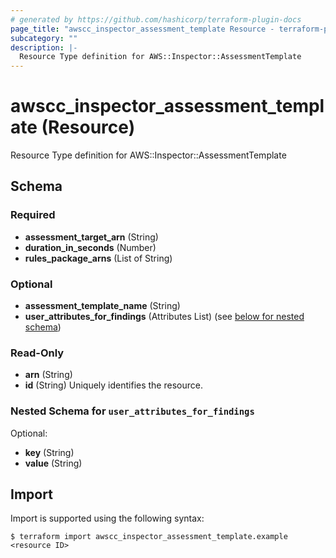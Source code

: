 ```yaml
---
# generated by https://github.com/hashicorp/terraform-plugin-docs
page_title: "awscc_inspector_assessment_template Resource - terraform-provider-awscc"
subcategory: ""
description: |-
  Resource Type definition for AWS::Inspector::AssessmentTemplate
---
```


# awscc_inspector_assessment_template (Resource)

Resource Type definition for AWS::Inspector::AssessmentTemplate



<!-- schema generated by tfplugindocs -->
## Schema

### Required

- **assessment_target_arn** (String)
- **duration_in_seconds** (Number)
- **rules_package_arns** (List of String)

### Optional

- **assessment_template_name** (String)
- **user_attributes_for_findings** (Attributes List) (see [below for nested schema](#nestedatt--user_attributes_for_findings))

### Read-Only

- **arn** (String)
- **id** (String) Uniquely identifies the resource.

<a id="nestedatt--user_attributes_for_findings"></a>
### Nested Schema for `user_attributes_for_findings`

Optional:

- **key** (String)
- **value** (String)

## Import

Import is supported using the following syntax:

```shell
$ terraform import awscc_inspector_assessment_template.example <resource ID>
```
